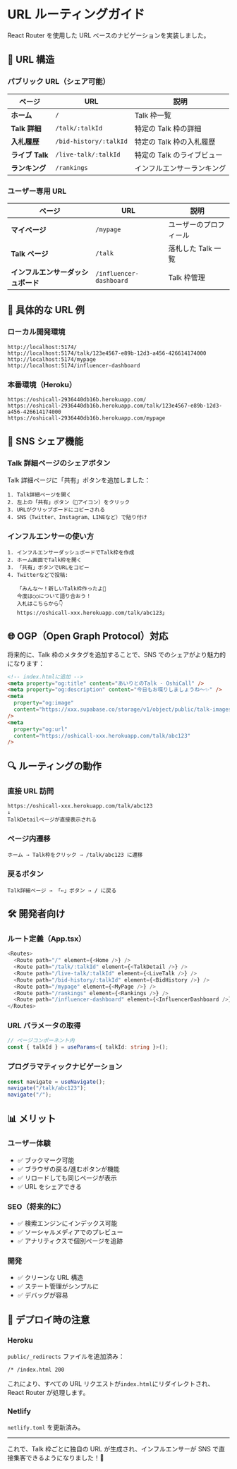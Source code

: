 # URL ルーティングガイド

React Router を使用した URL ベースのナビゲーションを実装しました。

## 🔗 URL 構造

### パブリック URL（シェア可能）

| ページ          | URL                    | 説明                       |
| --------------- | ---------------------- | -------------------------- |
| **ホーム**      | `/`                    | Talk 枠一覧                |
| **Talk 詳細**   | `/talk/:talkId`        | 特定の Talk 枠の詳細       |
| **入札履歴**    | `/bid-history/:talkId` | 特定の Talk 枠の入札履歴   |
| **ライブ Talk** | `/live-talk/:talkId`   | 特定の Talk のライブビュー |
| **ランキング**  | `/rankings`            | インフルエンサーランキング |

### ユーザー専用 URL

| ページ                             | URL                     | 説明                   |
| ---------------------------------- | ----------------------- | ---------------------- |
| **マイページ**                     | `/mypage`               | ユーザーのプロフィール |
| **Talk ページ**                    | `/talk`                 | 落札した Talk 一覧     |
| **インフルエンサーダッシュボード** | `/influencer-dashboard` | Talk 枠管理            |

## 🎯 具体的な URL 例

### ローカル開発環境

```
http://localhost:5174/
http://localhost:5174/talk/123e4567-e89b-12d3-a456-426614174000
http://localhost:5174/mypage
http://localhost:5174/influencer-dashboard
```

### 本番環境（Heroku）

```
https://oshicall-2936440db16b.herokuapp.com/
https://oshicall-2936440db16b.herokuapp.com/talk/123e4567-e89b-12d3-a456-426614174000
https://oshicall-2936440db16b.herokuapp.com/mypage
```

## 📱 SNS シェア機能

### Talk 詳細ページのシェアボタン

Talk 詳細ページに「共有」ボタンを追加しました：

```
1. Talk詳細ページを開く
2. 左上の「共有」ボタン（🔗アイコン）をクリック
3. URLがクリップボードにコピーされる
4. SNS（Twitter、Instagram、LINEなど）で貼り付け
```

### インフルエンサーの使い方

```
1. インフルエンサーダッシュボードでTalk枠を作成
2. ホーム画面でTalk枠を開く
3. 「共有」ボタンでURLをコピー
4. Twitterなどで投稿:

   「みんな〜！新しいTalk枠作ったよ🎉
   今度は○○について語り合おう！
   入札はこちらから👇
   https://oshicall-xxx.herokuapp.com/talk/abc123」
```

## 🌐 OGP（Open Graph Protocol）対応

将来的に、Talk 枠のメタタグを追加することで、SNS でのシェアがより魅力的になります：

```html
<!-- index.htmlに追加 -->
<meta property="og:title" content="あいりとのTalk - OshiCall" />
<meta property="og:description" content="今日もお喋りしましょうね〜✨" />
<meta
  property="og:image"
  content="https://xxx.supabase.co/storage/v1/object/public/talk-images/1.jpg"
/>
<meta
  property="og:url"
  content="https://oshicall-xxx.herokuapp.com/talk/abc123"
/>
```

## 🔍 ルーティングの動作

### 直接 URL 訪問

```
https://oshicall-xxx.herokuapp.com/talk/abc123
↓
TalkDetailページが直接表示される
```

### ページ内遷移

```
ホーム → Talk枠をクリック → /talk/abc123 に遷移
```

### 戻るボタン

```
Talk詳細ページ → 「←」ボタン → / に戻る
```

## 🛠️ 開発者向け

### ルート定義（App.tsx）

```typescript
<Routes>
  <Route path="/" element={<Home />} />
  <Route path="/talk/:talkId" element={<TalkDetail />} />
  <Route path="/live-talk/:talkId" element={<LiveTalk />} />
  <Route path="/bid-history/:talkId" element={<BidHistory />} />
  <Route path="/mypage" element={<MyPage />} />
  <Route path="/rankings" element={<Rankings />} />
  <Route path="/influencer-dashboard" element={<InfluencerDashboard />} />
</Routes>
```

### URL パラメータの取得

```typescript
// ページコンポーネント内
const { talkId } = useParams<{ talkId: string }>();
```

### プログラマティックナビゲーション

```typescript
const navigate = useNavigate();
navigate("/talk/abc123");
navigate("/");
```

## 📊 メリット

### ユーザー体験

- ✅ ブックマーク可能
- ✅ ブラウザの戻る/進むボタンが機能
- ✅ リロードしても同じページが表示
- ✅ URL をシェアできる

### SEO（将来的に）

- ✅ 検索エンジンにインデックス可能
- ✅ ソーシャルメディアでのプレビュー
- ✅ アナリティクスで個別ページを追跡

### 開発

- ✅ クリーンな URL 構造
- ✅ ステート管理がシンプルに
- ✅ デバッグが容易

## 🚀 デプロイ時の注意

### Heroku

`public/_redirects` ファイルを追加済み：

```
/* /index.html 200
```

これにより、すべての URL リクエストが`index.html`にリダイレクトされ、React Router が処理します。

### Netlify

`netlify.toml` を更新済み。

---

これで、Talk 枠ごとに独自の URL が生成され、インフルエンサーが SNS で直接集客できるようになりました！🎉
